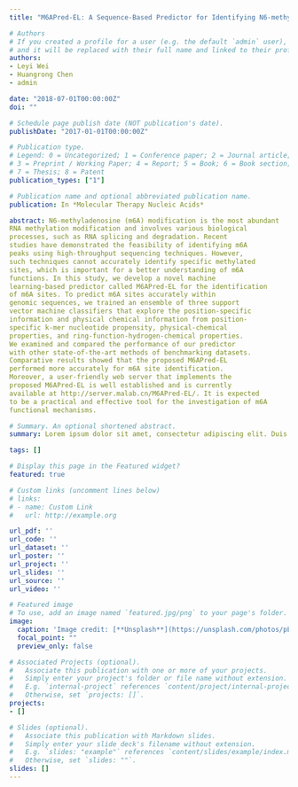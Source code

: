 ```yaml
---
title: "M6APred-EL: A Sequence-Based Predictor for Identifying N6-methyladenosine Sites Using Ensemble Learning"

# Authors
# If you created a profile for a user (e.g. the default `admin` user), write the username (folder name) here 
# and it will be replaced with their full name and linked to their profile.
authors:
- Leyi Wei
- Huangrong Chen
- admin

date: "2018-07-01T00:00:00Z"
doi: ""

# Schedule page publish date (NOT publication's date).
publishDate: "2017-01-01T00:00:00Z"

# Publication type.
# Legend: 0 = Uncategorized; 1 = Conference paper; 2 = Journal article;
# 3 = Preprint / Working Paper; 4 = Report; 5 = Book; 6 = Book section;
# 7 = Thesis; 8 = Patent
publication_types: ["1"]

# Publication name and optional abbreviated publication name.
publication: In *Molecular Therapy Nucleic Acids*

abstract: N6-methyladenosine (m6A) modification is the most abundant
RNA methylation modification and involves various biological
processes, such as RNA splicing and degradation. Recent
studies have demonstrated the feasibility of identifying m6A
peaks using high-throughput sequencing techniques. However,
such techniques cannot accurately identify specific methylated
sites, which is important for a better understanding of m6A
functions. In this study, we develop a novel machine
learning-based predictor called M6APred-EL for the identification
of m6A sites. To predict m6A sites accurately within
genomic sequences, we trained an ensemble of three support
vector machine classifiers that explore the position-specific
information and physical chemical information from position-
specific k-mer nucleotide propensity, physical-chemical
properties, and ring-function-hydrogen-chemical properties.
We examined and compared the performance of our predictor
with other state-of-the-art methods of benchmarking datasets.
Comparative results showed that the proposed M6APred-EL
performed more accurately for m6A site identification.
Moreover, a user-friendly web server that implements the
proposed M6APred-EL is well established and is currently
available at http://server.malab.cn/M6APred-EL/. It is expected
to be a practical and effective tool for the investigation of m6A
functional mechanisms.

# Summary. An optional shortened abstract.
summary: Lorem ipsum dolor sit amet, consectetur adipiscing elit. Duis posuere tellus ac convallis placerat. Proin tincidunt magna sed ex sollicitudin condimentum.

tags: []

# Display this page in the Featured widget?
featured: true

# Custom links (uncomment lines below)
# links:
# - name: Custom Link
#   url: http://example.org

url_pdf: ''
url_code: ''
url_dataset: ''
url_poster: ''
url_project: ''
url_slides: ''
url_source: ''
url_video: ''

# Featured image
# To use, add an image named `featured.jpg/png` to your page's folder. 
image:
  caption: 'Image credit: [**Unsplash**](https://unsplash.com/photos/pLCdAaMFLTE)'
  focal_point: ""
  preview_only: false

# Associated Projects (optional).
#   Associate this publication with one or more of your projects.
#   Simply enter your project's folder or file name without extension.
#   E.g. `internal-project` references `content/project/internal-project/index.md`.
#   Otherwise, set `projects: []`.
projects:
- []

# Slides (optional).
#   Associate this publication with Markdown slides.
#   Simply enter your slide deck's filename without extension.
#   E.g. `slides: "example"` references `content/slides/example/index.md`.
#   Otherwise, set `slides: ""`.
slides: []
---
```


